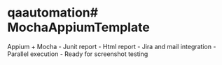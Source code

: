 # qaautomation# MochaAppiumTemplate

Appium + Mocha - Junit report - Html report - Jira and mail integration - Parallel execution - Ready for screenshot testing
